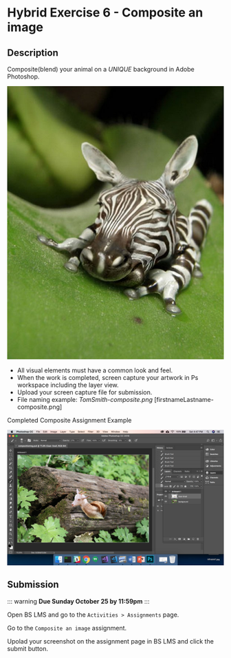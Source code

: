 # Hybrid Exercise 6 - Composite an image

## Description

Composite(blend) your animal on a *UNIQUE* background in Adobe Photoshop.

<img src="../assets/6-photoshop-hybrid-animal.jpg" alt="Zebra frong Composite">

- All visual elements must have a common look and feel. 
- When the work is completed, screen capture your artwork in Ps workspace including the layer view.
- Upload your screen capture file for submission.
- File naming example: *TomSmith-composite.png* [firstnameLastname-composite.png]

Completed Composite Assignment Example

<img src="../assets/6_composite-example.png" alt="Composite an image Assignment Example">

## Submission

::: warning
**Due Sunday October 25 by 11:59pm**
:::

Open BS LMS and go to the `Activities > Assignments` page.

Go to the `Composite an image` assignment.

Upolad your screenshot on the assignment page in BS LMS and click the submit button.